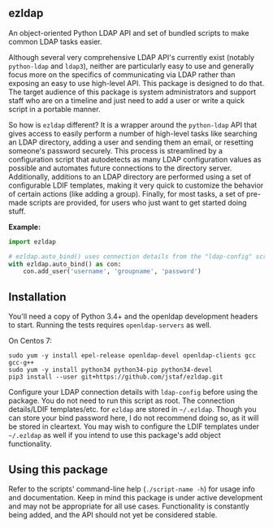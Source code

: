 ezldap
---------------------------------------------

An object-oriented Python LDAP API and set of bundled scripts to make
common LDAP tasks easier.

Although several very comprehensive LDAP API's currently exist (notably
`python-ldap` and `ldap3`), neither are particularly easy to use and
generally focus more on the specifics of communicating via LDAP rather than
exposing an easy to use high-level API. This package is designed to do that.
The target audience of this package is system administrators and support 
staff who are on a timeline and just need to add a user or write a quick 
script in a portable manner. 

So how is `ezldap` different? It is a wrapper around the `python-ldap`
API that gives access to easily perform a number of high-level tasks
like searching an LDAP directory, adding a user and sending them an 
email, or resetting someone's password securely. This process is 
streamlined by a configuration script that autodetects as many LDAP 
configuration values as possible and automates future connections to the
directory server. Additionally, additions to an LDAP directory are performed
using a set of configurable LDIF templates, making it very quick to 
customize the behavior of certain actions (like adding a group). Finally, 
for most tasks, a set of pre-made scripts are provided, for users who just
want to get started doing stuff.

**Example:**

```python
import ezldap

# ezldap.auto_bind() uses connection details from the "ldap-config" script
with ezldap.auto_bind() as con:
    con.add_user('username', 'groupname', 'password')
```

## Installation

You'll need a copy of Python 3.4+ and the openldap development headers to start.
Running the tests requires `openldap-servers` as well. 

On Centos 7:

```{bash}
sudo yum -y install epel-release openldap-devel openldap-clients gcc gcc-g++
sudo yum -y install python34 python34-pip python34-devel
pip3 install --user git+https://github.com/jstaf/ezldap.git
```

Configure your LDAP connection details with `ldap-config` before using the package.
You do not need to run this script as root.
The connection details/LDIF templates/etc. for `ezldap` are stored in `~/.ezldap`.
Though you can store your bind password here, 
I do not recommend doing so, as it will be stored in cleartext. 
You may wish to configure the LDIF templates under `~/.ezldap` 
as well if you intend to use this package's add object functionality.

## Using this package

Refer to the scripts' command-line help (`./script-name -h`) for usage info and documentation.
Keep in mind this package is under active development and may not be appropriate for all use cases.
Functionality is constantly being added, and the API should not yet be considered stable. 
